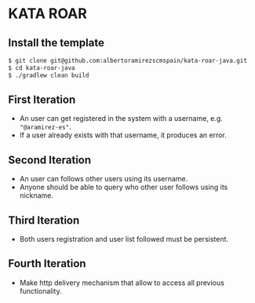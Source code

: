# KATA ROAR

## Install the template

```bash
$ git clone git@github.com:albertoramirezscmspain/kata-roar-java.git
$ cd kata-roar-java
$ ./gradlew clean build
```

## First Iteration
* An user can get registered in the system with a username, e.g. ```"@aramirez-es"```.
* If a user already exists with that username, it produces an error.

## Second Iteration
* An user can follows other users using its username.
* Anyone should be able to query who other user follows using its nickname.

## Third Iteration
* Both users registration and user list followed must be persistent.

## Fourth Iteration
* Make http delivery mechanism that allow to access all previous functionality.

